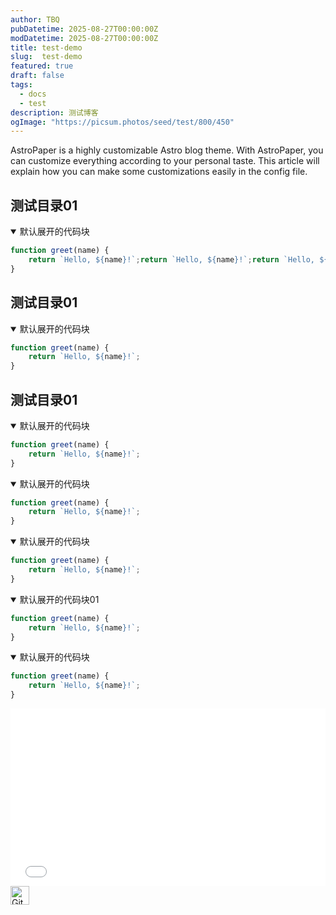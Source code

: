 ```yaml
---
author: TBQ
pubDatetime: 2025-08-27T00:00:00Z
modDatetime: 2025-08-27T00:00:00Z
title: test-demo
slug:  test-demo
featured: true
draft: false
tags:
  - docs
  - test
description: 测试博客
ogImage: "https://picsum.photos/seed/test/800/450"
---
```


AstroPaper is a highly customizable Astro blog theme. With AstroPaper, you can customize everything according to your personal taste. This article will explain how you can make some customizations easily in the config file.

## 测试目录01
<details open>
<summary>默认展开的代码块</summary>

```javascript
function greet(name) {
    return `Hello, ${name}!`;return `Hello, ${name}!`;return `Hello, ${name}!`;return `Hello, ${name}!`;return `Hello, ${name}!`;return `Hello, ${name}!`;return `Hello, ${name}!`;return `Hello, ${name}!`;return `Hello, ${name}!`;return `Hello, ${name}!`;return `Hello, ${name}!`;return `Hello, ${name}!`;return `Hello, ${name}!`;return `Hello, ${name}!`;return `Hello, ${name}!`;return `Hello, ${name}!`;return `Hello, ${name}!`;return `Hello, ${name}!`;return `Hello, ${name}!`;return `Hello, ${name}!`;
}
```
</details>

## 测试目录01
<details open>
<summary>默认展开的代码块</summary>

```javascript
function greet(name) {
    return `Hello, ${name}!`;
}
```
</details>

## 测试目录01
<details open>
<summary>默认展开的代码块</summary>

```javascript
function greet(name) {
    return `Hello, ${name}!`;
}
```
</details>

<details open>
<summary>默认展开的代码块</summary>

```javascript
function greet(name) {
    return `Hello, ${name}!`;
}
```
</details>

<details open>
<summary>默认展开的代码块</summary>

```javascript
function greet(name) {
    return `Hello, ${name}!`;
}
```
</details>
<details open>
<summary>默认展开的代码块01</summary>

```javascript
function greet(name) {
    return `Hello, ${name}!`;
}
```
</details>

<details open>
<summary>默认展开的代码块</summary>

```javascript
function greet(name) {
    return `Hello, ${name}!`;
}
```
</details>


<div style="position: relative; width: 100%; height: 0; padding-bottom: 56.25%;">
    <iframe 
        src="//player.bilibili.com/player.html?isOutside=true&aid=115015264900259&bvid=BV176tdzrE9b&cid=31645763766&p=1" 
        style="position: absolute; top: 0; left: 0; width: 100%; height: 100%;" 
        scrolling="no" 
        border="0" 
        frameborder="no" 
        framespacing="0" 
        allowfullscreen="true">
    </iframe>
</div>

<a href="https://github.com">
  <img src="https://github.githubassets.com/images/modules/logos_page/GitHub-Mark.png" width="30" alt="GitHub"/>
</a>
